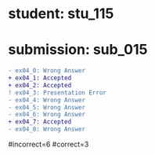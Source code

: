 # student: stu_115
# submission: sub_015

```diff
- ex04_0: Wrong Answer
+ ex04_1: Accepted
+ ex04_2: Accepted
! ex04_3: Presentation Error
- ex04_4: Wrong Answer
- ex04_5: Wrong Answer
- ex04_6: Wrong Answer
+ ex04_7: Accepted
- ex04_8: Wrong Answer
```
#incorrect=6
#correct=3
